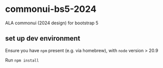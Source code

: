 # commonui-bs5-2024
ALA commonui (2024 design) for bootstrap 5

## set up dev environment

Ensure you have `npm` present (e.g. via homebrew), with `node` version > 20.9

Run `npm install`


